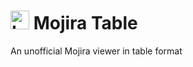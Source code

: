 # <img src="https://raw.githubusercontent.com/intsuc/mojira-table/refs/heads/main/public/favicon.svg" alt="Logo" width="30" height="30"> Mojira Table

An unofficial Mojira viewer in table format
